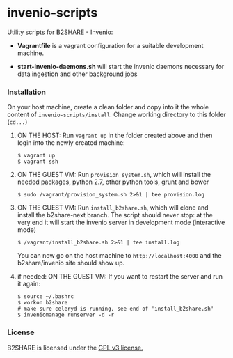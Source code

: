 invenio-scripts
===============

Utility scripts for B2SHARE - Invenio:

- **Vagrantfile** is a vagrant configuration for a suitable development machine.

- **start-invenio-daemons.sh** will start the invenio daemons necessary for data ingestion and other background jobs


### Installation

On your host machine, create a clean folder and copy into it the whole content of `invenio-scripts/install`. Change working directory to this folder (`cd...`)

1. ON THE HOST: Run `vagrant up` in the folder created above and then login into the newly created machine:
   ```
   $ vagrant up
   $ vagrant ssh
   ```

2. ON THE GUEST VM: Run `provision_system.sh`, which will install the needed packages, python 2.7, other python tools, grunt and bower
   ```
   $ sudo /vagrant/provision_system.sh 2>&1 | tee provision.log
   ```

3. ON THE GUEST VM: Run `install_b2share.sh`, which will clone and install the b2share-next branch. The script should never stop: at the very end it will start the invenio server in development mode (interactive mode)
   ```
   $ /vagrant/install_b2share.sh 2>&1 | tee install.log
   ```

   You can now go on the host machine to `http://localhost:4000` and the  b2share/invenio site should show up.

4. if needed: ON THE GUEST VM: If you want to restart the server and run it again:
   ```
   $ source ~/.bashrc
   $ workon b2share
   # make sure celeryd is running, see end of 'install_b2share.sh'
   $ inveniomanage runserver -d -r
   ```


    
### License

B2SHARE is licensed under the [GPL v3 license.](http://www.gnu.org/licenses/gpl-3.0.txt)
